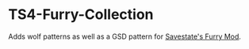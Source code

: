 # TS4-Furry-Collection
Adds wolf patterns as well as a GSD pattern for [Savestate's Furry Mod](http://www.savestatecomic.com/dlc/).
